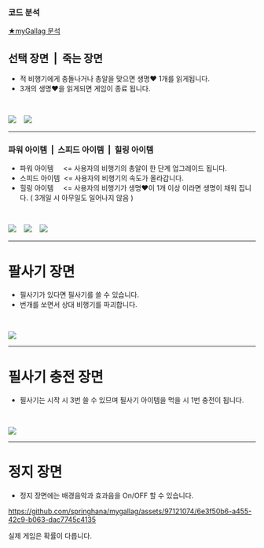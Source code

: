 ### 코드 분석
<a href="https://github.com/springhana/mygallag/blob/master/docs/myGallag.md">★myGallag 분석</a>

## 선택 장면&nbsp;&nbsp;|&nbsp;&nbsp;죽는 장면
* 적 비행기에게 충돌나거나 총알을 맞으면 생명❤️ 1개를 읽게됩니다.
* 3개의 생명❤️을 읽게되면 게임이 종료 됩니다.

<br/>
<p>
  <img src="https://github.com/springhana/mygallag/assets/97121074/955e9bb3-b4ea-42af-a05e-09c709b71a70"/>
  &nbsp;&nbsp;
  <img src="https://github.com/springhana/mygallag/assets/97121074/e04878e8-6625-4ccc-a0d5-af20a96fd84d"/>
</p>
<hr/>

### 파워 아이템&nbsp;&nbsp;|&nbsp;&nbsp;스피드 아이템&nbsp;&nbsp;|&nbsp;&nbsp;힐링 아이템
* 파워 아이템&nbsp;&nbsp;&nbsp;&nbsp; <= 사용자의 비행기의 총알이 한 단계 업그레이드 됩니다.
* 스피드 아이템&nbsp; <= 사용자의 비행기의 속도가 올라갑니다.
* 힐링 아이템&nbsp;&nbsp;&nbsp;&nbsp; <= 사용자의 비행기가 생명❤️이 1개 이상 이라면 생명이 채워 집니다. ( 3개일 시 아무일도 일어나지 않음 )

<br/>
<p>
  <img src="https://github.com/springhana/mygallag/assets/97121074/6d26d64b-27bb-4232-b6ec-cb03da61b758"/>
  &nbsp;&nbsp;
  <img src="https://github.com/springhana/mygallag/assets/97121074/00a48af0-bcf2-40e5-9e3c-6be233c14c6b"/>
  &nbsp;&nbsp;
  <img src="https://github.com/springhana/mygallag/assets/97121074/402dc4e9-9002-4a3c-9c79-abf359a94c58"/>
</p>
<hr/>

# 팔사기 장면
* 필사기가 있다면 필사기를 쓸 수 있습니다.
* 번개를 쏘면서 상대 비행기를 파괴합니다.

<br/>
<p>
  <img src="https://github.com/springhana/mygallag/assets/97121074/7e89d418-8674-4c73-aa0e-5a3468bfc039"/>
</p>
<hr/>

# 필사기 충전 장면
* 필사기는 시작 시 3번 쓸 수 있므며 필사기 아이템을 먹을 시 1번 충전이 됩니다.

<br/>
<p>
  <img src="https://github.com/springhana/mygallag/assets/97121074/81ccbe9d-b07f-4248-80c4-5705bcd5f491"/>
</p>
<hr/>

# 정지 장면
* 정지 장면에는 배경음악과 효과음을 On/OFF 할 수 있습니다.

https://github.com/springhana/mygallag/assets/97121074/6e3f50b6-a455-42c9-b063-dac7745c4135

실제 게임은 확률이 다릅니다.


